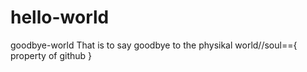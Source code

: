# hello-world
goodbye-world
That is to say goodbye to the physikal world//soul=={
                                                     property of github
}
